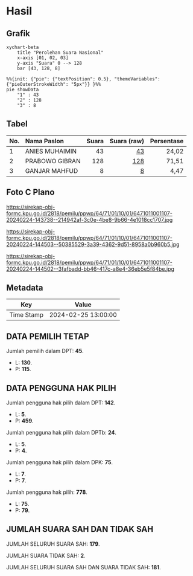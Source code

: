 # Hasil

## Grafik

```mermaid
xychart-beta
    title "Perolehan Suara Nasional"
    x-axis [01, 02, 03]
    y-axis "Suara" 0 --> 128
    bar [43, 128, 8]
```

```mermaid
%%{init: {"pie": {"textPosition": 0.5}, "themeVariables": {"pieOuterStrokeWidth": "5px"}} }%%
pie showData
    "1" : 43
    "2" : 128
    "3" : 8
```

## Tabel

| No. | Nama Paslon    | Suara | Suara (raw) | Persentase |
|:--- |:-------------- | -----:| -----------:| ----------:|
| 1   | ANIES MUHAIMIN | 43    | [43][p-1]   | 24,02      |
| 2   | PRABOWO GIBRAN | 128   | [128][p-2]  | 71,51      |
| 3   | GANJAR MAHFUD  | 8     | [8][p-3]    | 4,47       |


[p-1]: https://github.com/gigit-pemilu/pemilu-2024/blob/main/pilpres/hitung-suara/sub/64-kalimantan-timur/sub/71-kota-balikpapan/sub/01-balikpapan-timur/sub/1001-manggar/sub/107-tps/sub/paslon-1.txt
[p-2]: https://github.com/gigit-pemilu/pemilu-2024/blob/main/pilpres/hitung-suara/sub/64-kalimantan-timur/sub/71-kota-balikpapan/sub/01-balikpapan-timur/sub/1001-manggar/sub/107-tps/sub/paslon-2.txt
[p-3]: https://github.com/gigit-pemilu/pemilu-2024/blob/main/pilpres/hitung-suara/sub/64-kalimantan-timur/sub/71-kota-balikpapan/sub/01-balikpapan-timur/sub/1001-manggar/sub/107-tps/sub/paslon-3.txt

## Foto C Plano

https://sirekap-obj-formc.kpu.go.id/2818/pemilu/ppwp/64/71/01/10/01/6471011001107-20240224-143738--214942af-3c0e-4be8-9b66-4e1018cc1707.jpg

https://sirekap-obj-formc.kpu.go.id/2818/pemilu/ppwp/64/71/01/10/01/6471011001107-20240224-144503--50385529-3a39-4362-9d51-8958a0b960b5.jpg

https://sirekap-obj-formc.kpu.go.id/2818/pemilu/ppwp/64/71/01/10/01/6471011001107-20240224-144502--3fafbadd-bb46-417c-a8e4-36eb5e5f84be.jpg


## Metadata

| Key        | Value               |
| ---------- | ------------------- |
| Time Stamp | 2024-02-25 13:00:00 |


## DATA PEMILIH TETAP

Jumlah pemilih dalam DPT: **45**.
 * L: **130**.
 * P: **115**.

## DATA PENGGUNA HAK PILIH

Jumlah pengguna hak pilih dalam DPT: **142**.
 * L: **5**.
 * P: **459**.

Jumlah pengguna hak pilih dalam DPTb: **24**.
 * L: **5**.
 * P: **4**.

Jumlah pengguna hak pilih dalam DPK: **75**.
 * L: **7**.
 * P: **7**.

Jumlah pengguna hak pilih: **778**.
 * L: **75**.
 * P: **79**.

## JUMLAH SUARA SAH DAN TIDAK SAH

JUMLAH SELURUH SUARA SAH: **179**.

JUMLAH SUARA TIDAK SAH: **2**.

JUMLAH SELURUH SUARA SAH DAN SUARA TIDAK SAH: **181**.


